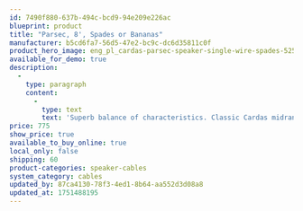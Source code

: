 ```yaml
---
id: 7490f880-637b-494c-bcd9-94e209e226ac
blueprint: product
title: "Parsec, 8', Spades or Bananas"
manufacturer: b5cd6fa7-56d5-47e2-bc9c-dc6d35811c0f
product_hero_image: eng_pl_cardas-parsec-speaker-single-wire-spades-5251_1.jpg
available_for_demo: true
description:
  -
    type: paragraph
    content:
      -
        type: text
        text: 'Superb balance of characteristics. Classic Cardas midrange, quick bass, rich harmonics, and a naturally extended top octave. Works great with virtually any speaker including bi-wire. The star-quad geometry along with the other classic Cardas design elements creates the perfect blend of warmth, detail, and transparency.'
price: 775
show_price: true
available_to_buy_online: true
local_only: false
shipping: 60
product-categories: speaker-cables
system_category: cables
updated_by: 87ca4130-78f3-4ed1-8b64-aa552d3d08a8
updated_at: 1751488195
---
```

